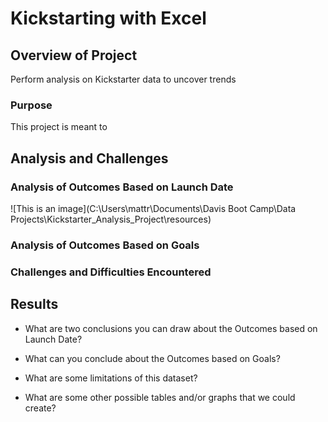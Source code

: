 # **Kickstarting with Excel**

## **Overview of Project**
Perform analysis on Kickstarter data to uncover trends
### **Purpose**
This project is meant to 
## **Analysis and Challenges**

### Analysis of Outcomes Based on Launch Date

![This is an image](C:\Users\mattr\Documents\Davis Boot Camp\Data Projects\Kickstarter_Analysis_Project\resources)

### Analysis of Outcomes Based on Goals

### Challenges and Difficulties Encountered

## Results

- What are two conclusions you can draw about the Outcomes based on Launch Date?

- What can you conclude about the Outcomes based on Goals?

- What are some limitations of this dataset?

- What are some other possible tables and/or graphs that we could create?
